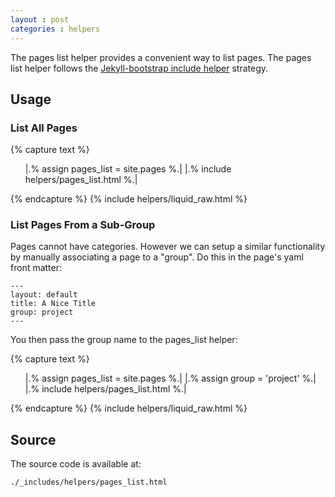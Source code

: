```yaml
---
layout : post
categories : helpers
---
```


The pages list helper provides a convenient way to list pages.
The pages list helper follows the [Jekyll-bootstrap include helper](/lessons/bootstrap-api.html) strategy.

## Usage

### List All Pages

{% capture text %}<ul>
  |.% assign pages_list = site.pages %.|
  |.% include helpers/pages_list.html %.|
</ul>{% endcapture %}
{% include helpers/liquid_raw.html %}

### List Pages From a Sub-Group

Pages cannot have categories. However we can setup a similar functionality
by manually associating a page to a "group". Do this in the page's yaml front matter:

    ---
    layout: default
    title: A Nice Title
    group: project
    ---

You then pass the group name to the pages\_list helper:

{% capture text %}<ul>
  |.% assign pages_list = site.pages %.|
  |.% assign group = 'project' %.|
  |.% include helpers/pages_list.html %.|
</ul>{% endcapture %}
{% include helpers/liquid_raw.html %}

## Source

The source code is available at:
    
    ./_includes/helpers/pages_list.html
